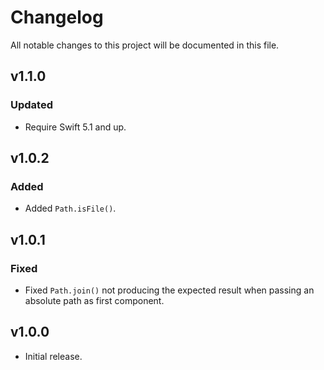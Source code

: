 # Changelog

All notable changes to this project will be documented in this file.

## v1.1.0
### Updated

* Require Swift 5.1 and up.

## v1.0.2
### Added

* Added `Path.isFile()`.

## v1.0.1
### Fixed

* Fixed `Path.join()` not producing the expected result when passing an absolute path as first component.

## v1.0.0

* Initial release.
